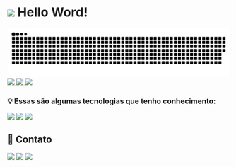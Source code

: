 <h1><img src="https://emojis.slackmojis.com/emojis/images/1531849430/4246/blob-sunglasses.gif?1531849430" width="30"/> Hello Word! </h1>

<p>
  <a href="https://github.com/HardDevInfo">
    <img src="https://github.com/dliocode/dliocode/blob/main/assets/github-contribution-grid-snake.svg"/>
  </a>
  <a href="https://github.com/HardDevInfo">
    <img src="https://github-profile-summary-cards.vercel.app/api/cards/profile-details?username=harddevinfo&theme=radical"/>  
  </a>
  <a href="https://github.com/HardDevInfo">
    <img src="https://github-profile-summary-cards.vercel.app/api/cards/stats?username=harddevinfo&theme=github">
  </a>
  <a href="https://github.com/HardDevInfo">
    <img src="https://github-profile-summary-cards.vercel.app/api/cards/repos-per-language?username=harddevinfo&theme=github_dark">
  </a>
</p>

### 💡 Essas são algumas tecnologias que tenho conhecimento: 
<div>
  <img src="https://img.shields.io/badge/Delphi-B22222?style=for-the-badge&logo=delphi&logoColor=white">
  <img src="https://img.shields.io/badge/MongoDB-4EA94B?style=for-the-badge&logo=mongodb&logoColor=white">
  <img src="https://img.shields.io/badge/git-%23F05033.svg?style=for-the-badge&logo=git&logoColor=white">
</div>

## :speech_balloon: Contato
<a href="https://instagram.com/_harddev" target="_blank"><img src="https://img.shields.io/badge/-Instagram-%23E4405F?style=for-the-badge&logo=instagram&logoColor=white" target="_blank"></a>
<a href = "mailto:renato@harddev.org"><img src="https://img.shields.io/badge/Gmail-D14836?style=for-the-badge&logo=gmail&logoColor=white" target="_blank"></a>
<a href="https://www.linkedin.com/in/harddev" target="_blank"><img src="https://img.shields.io/badge/-LinkedIn-%230077B5?style=for-the-badge&logo=linkedin&logoColor=white" target="_blank"></a>